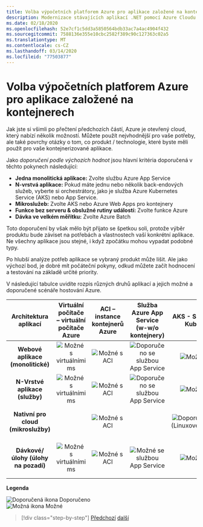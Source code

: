 ```yaml
---
title: Volba výpočetních platforem Azure pro aplikace založené na kontejnerech
description: Modernizace stávajících aplikací .NET pomocí Azure Cloudu a kontejnerů Windows | Výběr výpočetních platforem Azure pro aplikace založené na kontejnerech
ms.date: 02/18/2020
ms.openlocfilehash: 52e7cf1c5dd3a5850564bdb33ac7a4ac4904f432
ms.sourcegitcommit: 7588136e355e10cbc2582f389c90c127363c02a5
ms.translationtype: MT
ms.contentlocale: cs-CZ
ms.lasthandoff: 03/14/2020
ms.locfileid: "77503877"
---
```

# <a name="choosing-azure-compute-platforms-for-container-based-applications"></a>Volba výpočetních platforem Azure pro aplikace založené na kontejnerech

Jak jste si všimli po přečtení předchozích částí, Azure je otevřený cloud, který nabízí několik možností. Můžete použít nejvhodnější pro vaše potřeby, ale také povrchy otázky o tom, co produkt / technologie, které byste měli použít pro vaše kontejnerizované aplikace.

Jako *doporučení podle výchozích hodnot* jsou hlavní kritéria doporučená v těchto pokynech následující:

- **Jedna monolitická aplikace:** Zvolte službu Azure App Service
- **N-vrstvá aplikace:** Pokud máte jednu nebo několik back-endových služeb, vyberte si orchestrátory, jako je služba Azure Kubernetes Service (AKS) nebo App Service.
- **Mikroslužeb:** Zvolte AKS nebo Azure Web Apps pro kontejnery
- **Funkce bez serveru & obslužné rutiny událostí:** Zvolte funkce Azure
- **Dávka ve velkém měřítku:** Zvolte Azure Batch

Toto doporučení by však mělo být přijato se špetkou soli, protože výběr produktu bude záviset na potřebách a vlastnostech vaší konkrétní aplikace. Ne všechny aplikace jsou stejné, i když zpočátku mohou vypadat podobné typy.

Po hlubší analýze potřeb aplikace se vybraný produkt může lišit. Ale jako výchozí bod, je dobré mít počáteční pokyny, odkud můžete začít hodnocení a testování na základě určité priority.

V následující tabulce uvidíte rozpis různých druhů aplikací a jejich možné a doporučené scénáře hostování Azure.

| Architektura aplikací | Virtuální počítače – virtuální počítače Azure | ACI – instance kontejnerů Azure | Služba Azure App Service (w-w/o kontejnery) | AKS - Služby Azure Kubernetes | Azure Functions | Azure Batch |
|:------------------------:|:--:|:--:|:--:|:--:|:--:|:--:|
| **Webové aplikace (monolitické)**         | ![Možné s virtuálními ms](media/choosing-azure-compute-options-for-container-based-applications/possible.png) | ![Možné s ACI](media/choosing-azure-compute-options-for-container-based-applications/possible.png) | ![Doporučeno se službou App Service](media/choosing-azure-compute-options-for-container-based-applications/recommended.png) | ![Možné s AKS](media/choosing-azure-compute-options-for-container-based-applications/possible.png) | | |
| **N-Vrstvé aplikace (služby)**        | ![Možné s virtuálními ms](media/choosing-azure-compute-options-for-container-based-applications/possible.png) | ![Možné s ACI](media/choosing-azure-compute-options-for-container-based-applications/possible.png) | ![Doporučeno se službou App Service](media/choosing-azure-compute-options-for-container-based-applications/recommended.png) | ![Možné s AKS](media/choosing-azure-compute-options-for-container-based-applications/possible.png) | ![Možné s Azure Fuctions](media/choosing-azure-compute-options-for-container-based-applications/possible.png) | |
| **Nativní pro cloud (mikroslužby)**  | | ![Možné s ACI](media/choosing-azure-compute-options-for-container-based-applications/possible.png) | | ![Doporučeno u AKS](media/choosing-azure-compute-options-for-container-based-applications/recommended.png) <br/> (Linuxové&nbsp;kontejnery)| ![Doporučeno s funkcemi Azure](media/choosing-azure-compute-options-for-container-based-applications/recommended.png) <br/> (Akce&#x2011;řízena) | |
| **Dávkové/úlohy (úlohy na pozadí)** | ![Možné s virtuálními ms](media/choosing-azure-compute-options-for-container-based-applications/possible.png) | ![Možné s ACI](media/choosing-azure-compute-options-for-container-based-applications/possible.png) | ![Možné se službou App Service](media/choosing-azure-compute-options-for-container-based-applications/possible.png) | ![Možné s AKS](media/choosing-azure-compute-options-for-container-based-applications/possible.png) | ![Doporučeno s funkcemi Azure](media/choosing-azure-compute-options-for-container-based-applications/recommended.png) <br/> (Úlohy na pozadí)&nbsp; | ![Doporučeno s Azure Batch](media/choosing-azure-compute-options-for-container-based-applications/recommended.png) <br/> (Velké&#x2011;měřítku) |

**Legenda**

![Doporučená ikona](media/choosing-azure-compute-options-for-container-based-applications/recommended.png) Doporučeno \
![Možná ikona](media/choosing-azure-compute-options-for-container-based-applications/possible.png) Možné

> [!div class="step-by-step"]
> [Předchozí](when-to-deploy-windows-containers-to-azure-container-service-kubernetes.md)
> [další](build-resilient-services-ready-for-the-cloud-embrace-transient-failures-in-the-cloud.md)
